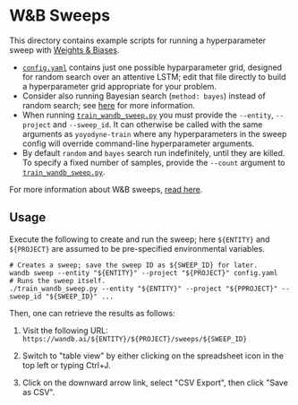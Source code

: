 # W&B Sweeps

This directory contains example scripts for running a hyperparameter sweep with
[Weights & Biases](https://wandb.ai/site).

-   [`config.yaml`](config.yaml) contains just one possible hyparparameter
    grid, designed for random search over an attentive LSTM; edit that file
    directly to build a hyperparameter grid appropriate for your problem.
-   Consider also running Bayesian search (`method: bayes`) instead of random
    search; see
    [here](https://docs.wandb.ai/guides/sweeps/define-sweep-configuration#configuration-keys)
    for more information.
-   When running [`train_wandb_sweep.py`](train_wandb_sweep.py) you must provide
    the `--entity`, `--project` and `--sweep_id`. It can otherwise be called
    with the same arguments as `yoyodyne-train` where any hyperparameters in the
    sweep config will override command-line hyperparameter arguments.
-   By default `random` and `bayes` search run indefinitely, until they are
    killed. To specify a fixed number of samples, provide the `--count` argument
    to [`train_wandb_sweep.py`](train_wandb_sweep.py).

For more information about W&B sweeps, [read
here](https://docs.wandb.ai/guides/sweeps).

## Usage

Execute the following to create and run the sweep; here `${ENTITY}` and
`${PROJECT}` are assumed to be pre-specified environmental variables.

    # Creates a sweep; save the sweep ID as ${SWEEP_ID} for later.
    wandb sweep --entity "${ENTITY}" --project "${PROJECT}" config.yaml
    # Runs the sweep itself.
    ./train_wandb_sweep.py --entity "${ENTITY}" --project "${PPROJECT}" --sweep_id "${SWEEP_ID}" ...

Then, one can retrieve the results as follows:

1.  Visit the following URL:
    `https://wandb.ai/${ENTITY}/${PROJECT}/sweeps/${SWEEP_ID}`

2.  Switch to "table view" by either clicking on the spreadsheet icon in the top
    left or typing Ctrl+J.

3.  Click on the downward arrow link, select "CSV Export", then click "Save as
    CSV".
